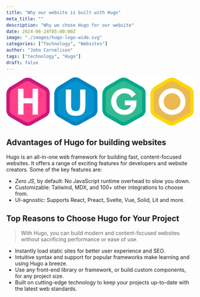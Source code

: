 ```yaml
---
title: "Why our website is built with Hugo"
meta_title: ""
description: "Why we chose Hugo for our website"
date: 2024-06-24T05:00:00Z
image: "./images/hugo-logo-wide.svg"
categories: ["Technology", "Websites"]
author: "John Cornelison"
tags: ["technology", "Hugo"]
draft: false
---
```


![Hugo Logo](hugo-logo-wide.svg)

## Advantages of Hugo for building websites

Hugo is an all-in-one web framework for building fast, content-focused websites. It offers a range of exciting features for developers and website creators. Some of the key features are:

- _Zero JS_, by default: No JavaScript runtime overhead to slow you down.
- Customizable: Tailwind, MDX, and 100+ other integrations to choose from.
- UI-agnostic: Supports React, Preact, Svelte, Vue, Solid, Lit and more.

## Top Reasons to Choose Hugo for Your Project

> With Hugo, you can build modern and content-focused websites without sacrificing performance or ease of use.

- Instantly load static sites for better user experience and SEO.
- Intuitive syntax and support for popular frameworks make learning and using Hugo a breeze.
- Use any front-end library or framework, or build custom components, for any project size.
- Built on cutting-edge technology to keep your projects up-to-date with the latest web standards.

